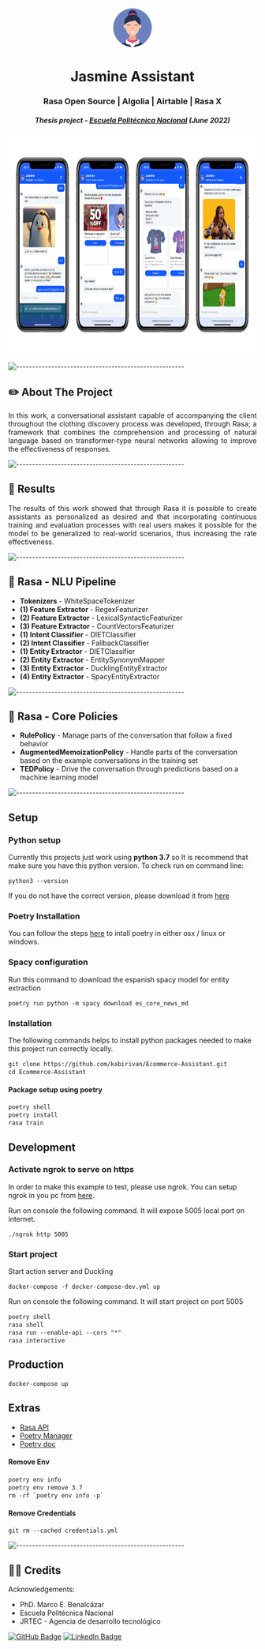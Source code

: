 <p align="center"> 
  <img src="images/logo.png" alt="Jasmine Logo" width="80px" height="80px">
</p>
<h1 align="center"> Jasmine Assistant </h1>
<h3 align="center"> Rasa Open Source | Algolia | Airtable | Rasa X </h3>
<h5 align="center"> Thesis project - <a href="https://www.epn.edu.ec/">Escuela Politécnica Nacional</a> (June 2022) </h5>

<p align="center"> 
  <img src="images/assistant.png" alt="Assistant Views" height="442px">
</p>


![-----------------------------------------------------](https://raw.githubusercontent.com/andreasbm/readme/master/assets/lines/rainbow.png)

<!-- ABOUT THE PROJECT -->
<h2 id="about-the-project"> ✏️ About The Project</h2>

<p align="justify"> 
  In this work, a conversational assistant capable of accompanying the client throughout the clothing discovery process was developed, through Rasa; a framework that combines the comprehension and processing of natural language based on transformer-type neural networks allowing to improve the effectiveness of responses.
</p>

![-----------------------------------------------------](https://raw.githubusercontent.com/andreasbm/readme/master/assets/lines/rainbow.png)

<!-- RESULTS -->
<h2 id="results"> 📓 Results</h2>

<p align="justify"> 
  The results of this work showed that through Rasa it is possible to create assistants as personalized as desired and that incorporating continuous training and evaluation processes with real users makes it possible for the model to be generalized to real-world scenarios, thus increasing the rate effectiveness.
</p>

![-----------------------------------------------------](https://raw.githubusercontent.com/andreasbm/readme/master/assets/lines/rainbow.png)

<!-- PROJECT FILES DESCRIPTION -->
<h2 id="assistant-nlu-skills"> 📌 Rasa - NLU Pipeline</h2>

<ul>
  <li><b>Tokenizers</b> - WhiteSpaceTokenizer</li>
  <li><b>(1) Feature Extractor</b> - RegexFeaturizer</li>
  <li><b>(2) Feature Extractor</b> - LexicalSyntacticFeaturizer</li>
  <li><b>(3) Feature Extractor</b> - CountVectorsFeaturizer</li>
  <li><b>(1) Intent Classifier</b> - DIETClassifier</li>
  <li><b>(2) Intent Classifier</b> - FallbackClassifier</li>
  <li><b>(1) Entity Extractor</b> - DIETClassifier</li>
  <li><b>(2) Entity Extractor</b> - EntitySynonymMapper</li>
  <li><b>(3) Entity Extractor</b> - DucklingEntityExtractor</li>
  <li><b>(4) Entity Extractor</b> - SpacyEntityExtractor</li>
</ul>

![-----------------------------------------------------](https://raw.githubusercontent.com/andreasbm/readme/master/assets/lines/rainbow.png)

<h2 id="assistant-core-skills"> 📌 Rasa - Core Policies</h2>

<ul>
  <li><b>RulePolicy</b> - Manage parts of the conversation that follow a fixed behavior</li>
  <li><b>AugmentedMemoizationPolicy</b> - Handle parts of the conversation based on the example conversations in the training set</li>
  <li><b>TEDPolicy</b> - Drive the conversation through predictions based on a machine learning model</li>
</ul>

![-----------------------------------------------------](https://raw.githubusercontent.com/andreasbm/readme/master/assets/lines/rainbow.png)

## Setup

### Python setup
Currently this projects just work using **python 3.7** so It is recommend that make sure you have this python version. To check run on command line:
```
python3 --version
```

If you do not have the correct version, please download it from [here](http:/https://www.python.org/downloads// "here")


### Poetry Installation
You can follow the steps [here](https://python-poetry.org/docs/#installation "here") to intall poetry in either osx / linux or windows.


### Spacy configuration
Run this command to download the espanish spacy model for entity extraction

```
poetry run python -m spacy download es_core_news_md
```


### Installation
The following commands helps to install python packages needed to make this project run correctly locally.
```
git clone https://github.com/kabirivan/Ecommerce-Assistant.git
cd Ecommerce-Assistant
```

#### Package setup using poetry
```
poetry shell
poetry install
rasa train
```
## Development

### Activate ngrok to serve on https
In order to make this example to test, please use ngrok. You can setup ngrok in you pc from [here](https://ngrok.com/ "here").

Run on console the following command. It will expose 5005 local port on internet.
```
./ngrok http 5005
```

### Start project
Start action server and Duckling

```
docker-compose -f docker-compose-dev.yml up
```

Run on console the following command. It will start project on port 5005
```
poetry shell
rasa shell
rasa run --enable-api --cors "*"
rasa interactive
```

## Production
```
docker-compose up
```

## Extras
- [Rasa API](https://rasa.com/docs/rasa/pages/http-apihttp:// "Rasa API")
- [Poetry Manager](https://hackersandslackers.com/python-poetry-package-manager/ "Poetry Manager")
- [Poetry doc](https://python-poetry.org/docs/cli/ "Poetry doc")


#### Remove Env
```
poetry env info
poetry env remove 3.7
rm -rf `poetry env info -p`
```
#### Remove Credentials
```
git rm --cached credentials.yml
```


![-----------------------------------------------------](https://raw.githubusercontent.com/andreasbm/readme/master/assets/lines/rainbow.png)

<!-- CREDITS -->
<h2 id="credits"> 🙋‍♂️ Credits</h2>

Acknowledgements:
- PhD. Marco E. Benalcázar
- Escuela Politécnica Nacional
- JRTEC - Agencia de desarrollo tecnológico

[![GitHub Badge](https://img.shields.io/badge/GitHub-100000?style=for-the-badge&logo=github&logoColor=white)](https://github.com/kabirivan)
[![LinkedIn Badge](https://img.shields.io/badge/LinkedIn-0077B5?style=for-the-badge&logo=linkedin&logoColor=white)](https://www.linkedin.com/in/xavier-iv%C3%A1n-aguas-5764b5133/)
